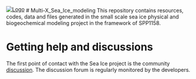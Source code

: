 <div class="column" style="display: inline-block;">
  <a href="https://github.com/Raghav2197/Multi-X_Sea_Ice_modeling">
    <img src="images/Project_logo.png" alt="Logo">
  </a>
</div>
# Multi-X_Sea_Ice_modeling
This repository contains resources, codes, data and files generated in the small scale sea ice physical and biogeochemical modeling project in the framework of SPP1158.

# Getting help and discussions
The first point of contact with the Sea Ice project is the community <a href="https://github.com/Raghav2197/Multi-X_Sea_Ice_modeling/discussions">discussion</a>. The discussion forum is regularly monitored by the developers.
